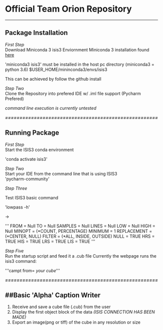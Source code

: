 # Official Team Orion Repository
-------------------------------
**Package Installation**
--------------------------
*First Step*<br>
Download Miniconda 3 isis3 Enviornment
Miniconda 3 installation found <a href= https://github.com/USGS-Astrogeology/ISIS3/blob/dev/README.md>here</a>

'miniconda3 isis3' must be installed in the host pc directory (miniconda3 = python 3.6)
$USER_HOME/mininconda3/envs/isis3

This can be achieved by follow the github install


*Step Two*<br>
Clone the Repository into prefered IDE w/ .iml file support (Pycharm Prefered)

*command line execution is currently untested*

***=====================================================***

**Running Package**
--------------------------
*First Step*<br>
Start the ISIS3 conda environment

'conda activate isis3' 


*Step Two*<br>
Start your IDE from the command line that is using ISIS3
<br> 'pycharm-community'


*Step Three*<br>

Test ISIS3 basic command

'lowpass -h' 

-> 

'''
FROM        = Null
TO          = Null
SAMPLES     = Null
LINES       = Null
LOW         = Null
HIGH        = Null
MINOPT      = (*COUNT, PERCENTAGE)
MINIMUM     = 1
REPLACEMENT = (*CENTER, NULL)
FILTER      = (*ALL, INSIDE, OUTSIDE)
NULL        = TRUE
HRS         = TRUE
HIS         = TRUE
LRS         = TRUE
LIS         = TRUE
'''


*Step Five*<br>
Run the startup script and feed it a .cub file
Currently the webpage runs the isis3 command:

'''campt from= *your cube*'''

***=====================================================***



##Basic 'Alpha' Caption Writer
----------------------------------

1. Receive and save a cube file (.cub) from the user
2. Display the first object block of the data *(ISIS CONNECTION HAS BEEN MADE)*
3. Export an image(png or tiff) of the cube in any resolution or size
